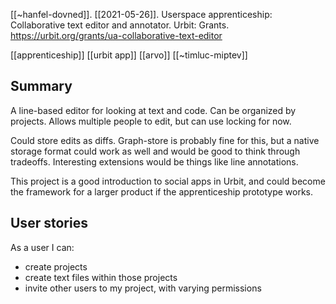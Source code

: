 [[~hanfel-dovned]].  [[2021-05-26]].  Userspace apprenticeship: Collaborative text editor and annotator.  Urbit: Grants.  https://urbit.org/grants/ua-collaborative-text-editor

[[apprenticeship]] [[urbit app]] [[arvo]] [[~timluc-miptev]]

## Summary

A line-based editor for looking at text and code.  Can be organized by projects.  Allows multiple people to edit, but can use locking for now.

Could store edits as diffs.  Graph-store is probably fine for this, but a native storage format could work as well and would be good to think through tradeoffs.  Interesting extensions would be things like line annotations.

This project is a good introduction to social apps in Urbit, and could become the framework for a larger product if the apprenticeship prototype works.

## User stories

As a user I can:

-   create projects
-   create text files within those projects
-   invite other users to my project, with varying permissions